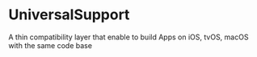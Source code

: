 # UniversalSupport
A thin compatibility layer that enable to build Apps on iOS, tvOS, macOS with the same code base
